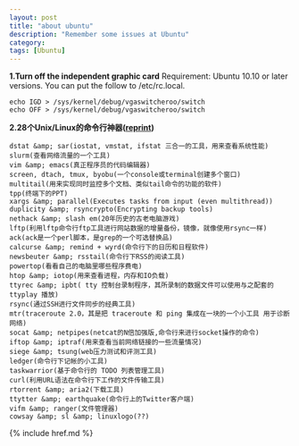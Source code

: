 ```yaml
---
layout: post
title: "about ubuntu"
description: "Remember some issues at Ubuntu"
category: 
tags: [Ubuntu]
---
```


__1.Turn off the independent graphic card__
Requirement: Ubuntu 10.10 or later versions. You can put the follow to /etc/rc.local.   

    echo IGD > /sys/kernel/debug/vgaswitcheroo/switch
    echo OFF > /sys/kernel/debug/vgaswitcheroo/switch 

__2.28个Unix/Linux的命令行神器([reprint](http://coolshell.cn/articles/7829.html))__

    dstat &amp; sar(iostat, vmstat, ifstat 三合一的工具，用来查看系统性能)
    slurm(查看网络流量的一个工具)
    vim &amp; emacs(真正程序员的代码编辑器)
    screen, dtach, tmux, byobu(一个console或terminal创建多个窗口)
    multitail(用来实现同时监控多个文档、类似tail命令的功能的软件)
    tpp(终端下的PPT)
    xargs &amp; parallel(Executes tasks from input (even multithread))
    duplicity &amp; rsyncrypto(Encrypting backup tools)
    nethack &amp; slash em(20年历史的古老电脑游戏)
    lftp(利用lftp命令行ftp工具进行网站数据的增量备份，镜像，就像使用rsync一样)
    ack(ack是一个perl脚本，是grep的一个可选替换品)
    calcurse &amp; remind + wyrd(命令行下的日历和日程软件)
    newsbeuter &amp; rsstail(命令行下RSS的阅读工具)
    powertop(看看自己的电脑里哪些程序费电)
    htop &amp; iotop(用来查看进程，内存和IO负载)
    ttyrec &amp; ipbt( tty 控制台录制程序，其所录制的数据文件可以使用与之配套的 ttyplay 播放)
    rsync(通过SSH进行文件同步的经典工具)
    mtr(traceroute 2.0，其是把 traceroute 和 ping 集成在一块的一个小工具 用于诊断网络)
    socat &amp; netpipes(netcat的N倍加强版,命令行来进行socket操作的命令)
    iftop &amp; iptraf(用来查看当前网络链接的一些流量情况)
    siege &amp; tsung(web压力测试和评测工具)
    ledger(命令行下记帐的小工具)
    taskwarrior(基于命令行的 TODO 列表管理工具)
    curl(利用URL语法在命令行下工作的文件传输工具)
    rtorrent &amp; aria2(下载工具)
    ttytter &amp; earthquake(命令行上的Twitter客户端)
    vifm &amp; ranger(文件管理器)
    cowsay &amp; sl &amp; linuxlogo(??)

{% include href.md %}
